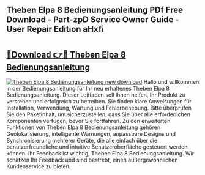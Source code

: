 ## Theben Elpa 8 Bedienungsanleitung PDf Free Download - Part-zpD Service Owner Guide - User Repair Edition aHxfi

# <h2><a href="http://df58h2.blite.top/?on=Theben+Elpa+8+Bedienungsanleitung">🔗Download 👉🔴 Theben Elpa 8 Bedienungsanleitung</a></h2>

[![Theben Elpa 8 Bedienungsanleitung new download](https://i.imgur.com/lujVjoI.png)](http://df58h2.blite.top/?on=Theben+Elpa+8+Bedienungsanleitung)
Hallo und willkommen in der Bedienungsanleitung für Ihr neu erhaltenes Theben Elpa 8 Bedienungsanleitung. Dieser Leitfaden soll Ihnen helfen, Ihr Produkt zu verstehen und erfolgreich zu betreiben. Sie finden klare Anweisungen für Installation, Verwendung, Wartung und Fehlerbehebung. Bitte überprüfen Sie den Paketinhalt, um sicherzustellen, dass Sie über alle erforderlichen Komponenten verfügen, bevor Sie fortfahren. Zu den erweiterten Funktionen von Theben Elpa 8 Bedienungsanleitung gehören Geolokalisierung, intelligente Warnungen, anpassbare Designs und Synchronisierung mehrerer Geräte, die alle einfach über die benutzerfreundliche und intuitive Benutzeroberfläche gesteuert werden können. Ihr Feedback ist wichtig, Theben Elpa 8 Bedienungsanleitung. Wir schätzen Ihr Feedback und sind bestrebt, einen außergewöhnlichen Kundenservice zu bieten.
